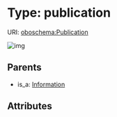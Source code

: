 
# Type: publication




URI: [oboschema:Publication](http://purl.obolibrary.org/oboschema/Publication)


![img](http://yuml.me/diagram/nofunky;dir:TB/class/[Information]^-[Publication],[Information])

## Parents

 *  is_a: [Information](Information.md)

## Attributes

